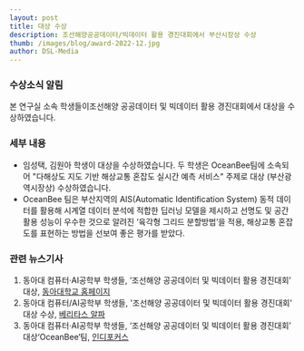 ```yaml
---
layout: post
title: 대상 수상
description: 조선해양공공데이터/빅데이터 활용 경진대회에서 부산시장상 수상
thumb: /images/blog/award-2022-12.jpg
author: DSL-Media
---
```


### 수상소식 알림

본 연구실 소속 학생들이조선해양 공공데이터 및 빅데이터 활용 경진대회에서 대상을 수상하였습니다.

### 세부 내용

- 임성택, 김원아 학생이 대상을 수상하였습니다. 두 학생은 OceanBee팀에 소속되어 "다해상도 지도 기반 해상교통 혼잡도 실시간 예측 서비스" 주제로 대상 (부산광역시장상) 수상하였습니다. 
- OceanBee 팀은 부산지역의 AIS(Automatic Identification System) 동적 데이터를 활용해 시계열 데이터 분석에 적합한 딥러닝 모델을 제시하고 선명도 및 공간 활용 성능이 우수한 것으로 알려진 ‘육각형 그리드 분할방법’을 적용, 해상교통 혼잡도를 표현하는 방법을 선보여 좋은 평가를 받았다.

### 관련 뉴스기사
1. 동아대 컴퓨터·AI공학부 학생들, ‘조선해양 공공데이터 및 빅데이터 활용 경진대회’ 대상, [동아대학교 홈페이지](https://www.donga.ac.kr/gzSub_001007001.aspx)
2. 동아대 컴퓨터/AI공학부 학생들,  '조선해양 공공데이터 및 빅데이터 활용 경진대회' 대상 수상, [베리타스 알파](http://www.veritas-a.com/news/articleView.html?idxno=442281)
3. 동아대 컴퓨터·AI공학부 학생들, ‘조선해양 공공데이터 및 빅데이터 활용 경진대회’ 대상‘OceanBee‘팀, [인디포커스](http://www.indifocus.kr/sub_read.html?u_ip=66.249.68.84&uid=42907)

